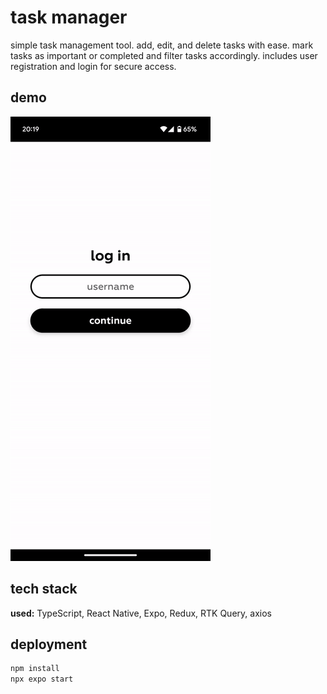 # task manager

simple task management tool. add, edit, and delete tasks with ease. mark tasks as important or completed and filter tasks accordingly. includes user registration and login for secure access.

## demo

![](https://github.com/Raaaama/task-manager/blob/main/ezgif-3-bce8b1a268.gif)

## tech stack

**used:** TypeScript, React Native, Expo, Redux, RTK Query, axios

## deployment

```bash
npm install
npx expo start
```
